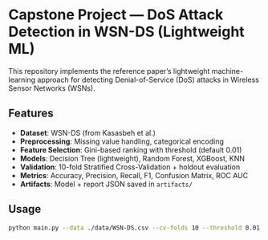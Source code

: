 # Capstone Project — DoS Attack Detection in WSN-DS (Lightweight ML)

This repository implements the reference paper’s lightweight machine-learning approach for detecting Denial-of-Service (DoS) attacks in Wireless Sensor Networks (WSNs).

## Features
- **Dataset**: WSN-DS (from Kasasbeh et al.)
- **Preprocessing**: Missing value handling, categorical encoding
- **Feature Selection**: Gini-based ranking with threshold (default 0.01)
- **Models**: Decision Tree (lightweight), Random Forest, XGBoost, KNN
- **Validation**: 10-fold Stratified Cross-Validation + holdout evaluation
- **Metrics**: Accuracy, Precision, Recall, F1, Confusion Matrix, ROC AUC
- **Artifacts**: Model + report JSON saved in `artifacts/`

## Usage
```bash
python main.py --data ./data/WSN-DS.csv --cv-folds 10 --threshold 0.01 --model dt
```